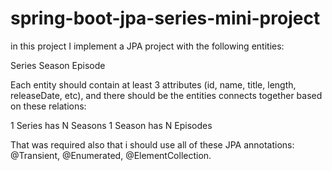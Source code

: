 # spring-boot-jpa-series-mini-project

in this project I implement a JPA project with the following entities:

Series
Season
Episode

Each entity should contain at least 3 attributes (id, name, title, length, releaseDate, etc), and there should be the entities connects together based on these relations:

1 Series has N Seasons
1 Season has N Episodes

That was required also that i should use all of these JPA annotations: @Transient, @Enumerated, @ElementCollection.
